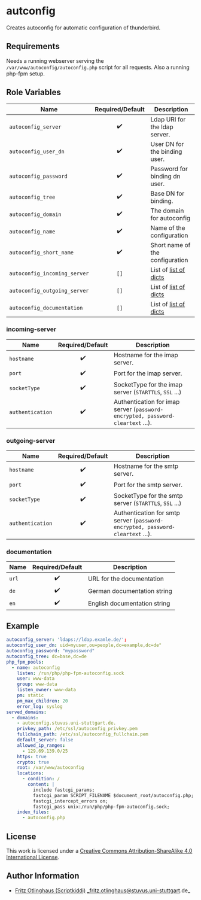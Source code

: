 # autconfig

Creates autoconfig for automatic configuration of thunderbird.

## Requirements
Needs a running webserver serving the `/var/www/autoconfig/autoconfig.php` script for all requests.
Also a running php-fpm setup.

## Role Variables

| Name                         | Required/Default   | Description                               |
|------------------------------|:------------------:|-------------------------------------------|
| `autoconfig_server`          | :heavy_check_mark: | Ldap URI for the ldap server.             |
| `autoconfig_user_dn`         | :heavy_check_mark: | User DN for the binding user.             |
| `autoconfig_password`        | :heavy_check_mark: | Password for binding dn user.             |
| `autoconfig_tree`            | :heavy_check_mark: | Base DN for binding.                      |
| `autoconfig_domain`          | :heavy_check_mark: | The domain for autoconfig                 |
| `autoconfig_name`            | :heavy_check_mark: | Name of the configuration                 |
| `autoconfig_short_name`      | :heavy_check_mark: | Short name of the configuration           |
| `autoconfig_incoming_server` | `[]`               | List of [list of dicts](#incoming-server) |
| `autoconfig_outgoing_server` | `[]`               | List of [list of dicts](#outgoing-server) |
| `autoconfig_documentation`   | `[]`               | List of [list of dicts](#documentation)   |

### incoming-server

| Name             | Required/Default   | Description                                                                    |
|------------------|:------------------:|--------------------------------------------------------------------------------|
| `hostname`       | :heavy_check_mark: | Hostname for the imap server.                                                  |
| `port`           | :heavy_check_mark: | Port for the imap server.                                                      |
| `socketType`     | :heavy_check_mark: | SocketType for the imap server (`STARTTLS`, `SSL` ...)                         |
| `authentication` | :heavy_check_mark: | Authentication for imap server (`password-encrypted, password-cleartext` ...). |

### outgoing-server

| Name             | Required/Default   | Description                                                                    |
|------------------|:------------------:|--------------------------------------------------------------------------------|
| `hostname`       | :heavy_check_mark: | Hostname for the smtp server.                                                  |
| `port`           | :heavy_check_mark: | Port for the smtp server.                                                      |
| `socketType`     | :heavy_check_mark: | SocketType for the smtp server (`STARTTLS`, `SSL` ...)                         |
| `authentication` | :heavy_check_mark: | Authentication for smtp server (`password-encrypted, password-cleartext` ...). |

### documentation

| Name  | Required/Default   | Description                  |
|-------|:------------------:|------------------------------|
| `url` | :heavy_check_mark: | URL for the documentation    |
| `de`  | :heavy_check_mark: | German documentation string  |
| `en`  | :heavy_check_mark: | English documentation string |

## Example

```yml
autoconfig_server: 'ldaps://ldap.examle.de/';
autoconfig_user_dn: uid=myuser,ou=people,dc=example,dc=de"
autoconfig_password: "mypassword"
autoconfig_tree: dc=base,dc=de
php_fpm_pools:
  - name: autoconfig
    listen: /run/php/php-fpm-autoconfig.sock
    user: www-data
    group: www-data
    listen_owner: www-data
    pm: static
    pm_max_children: 20
    error_log: syslog
served_domains:
  - domains:
    - autoconfig.stuvus.uni-stuttgart.de.
    privkey_path: /etc/ssl/autoconfig_privkey.pem
    fullchain_path: /etc/ssl/autoconfig_fullchain.pem
    default_server: false
    allowed_ip_ranges:
      - 129.69.139.0/25
    https: true
    crypto: true
    root: /var/www/autoconfig
    locations:
      - condition: /
        content: |
          include fastcgi_params;
          fastcgi_param SCRIPT_FILENAME $document_root/autoconfig.php;
          fastcgi_intercept_errors on;
          fastcgi_pass unix:/run/php/php-fpm-autoconfig.sock;
    index_files:
      - autoconfig.php
```

## License

This work is licensed under a [Creative Commons Attribution-ShareAlike 4.0 International License](https://creativecommons.org/licenses/by-sa/4.0/).

## Author Information

- [Fritz Otlinghaus (Scriptkiddi)](https://github.com/Scriptkiddi) _fritz.otlinghaus@stuvus.uni-stuttgart.de_
